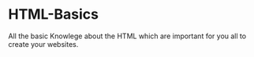 # HTML-Basics
All the basic Knowlege about the HTML which are important for you all to create your websites.
